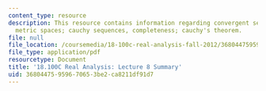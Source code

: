 ```yaml
---
content_type: resource
description: This resource contains information regarding convergent sequences in
  metric spaces; cauchy sequences, completeness; cauchy's theorem.
file: null
file_location: /coursemedia/18-100c-real-analysis-fall-2012/36804475959670653be2ca8211df91d7_MIT18_100CF12_l8sum.pdf
file_type: application/pdf
resourcetype: Document
title: '18.100C Real Analysis: Lecture 8 Summary'
uid: 36804475-9596-7065-3be2-ca8211df91d7
---
```

